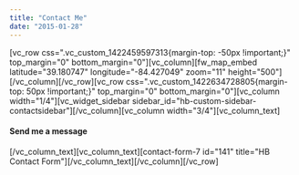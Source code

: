 ```yaml
---
title: "Contact Me"
date: "2015-01-28"
---
```


\[vc\_row css=".vc\_custom\_1422459597313{margin-top: -50px !important;}" top\_margin="0" bottom\_margin="0"\]\[vc\_column\]\[fw\_map\_embed latitude="39.180747" longitude="-84.427049" zoom="11" height="500"\]\[/vc\_column\]\[/vc\_row\]\[vc\_row css=".vc\_custom\_1422634728805{margin-top: 50px !important;}" top\_margin="0" bottom\_margin="0"\]\[vc\_column width="1/4"\]\[vc\_widget\_sidebar sidebar\_id="hb-custom-sidebar-contactsidebar"\]\[/vc\_column\]\[vc\_column width="3/4"\]\[vc\_column\_text\]

#### Send me a message

\[/vc\_column\_text\]\[vc\_column\_text\]\[contact-form-7 id="141" title="HB Contact Form"\]\[/vc\_column\_text\]\[/vc\_column\]\[/vc\_row\]

